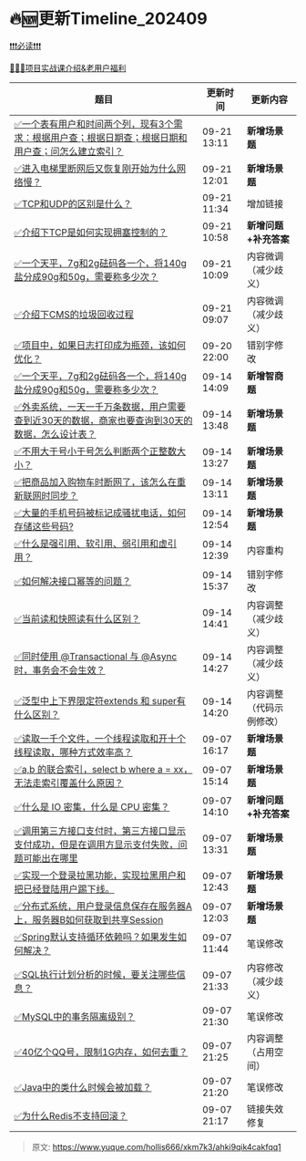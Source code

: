 # 🔥🆕更新Timeline_202409

[❗❗❗必读❗❗❗](https://www.yuque.com/hollis666/bfrl8w/ycscnksw0cw2wus4)



[🧣🧣🧣项目实战课介绍&老用户福利](https://www.yuque.com/hollis666/bfrl8w/dgolk0cckpb94sia)



| **题目** | **更新时间** | **更新内容** |
| --- | --- | --- |
| [<font style="color:rgb(38, 38, 38);">✅</font><font style="color:rgb(38, 38, 38);">一个表有用户和时间两个列，现有3个需求：根据用户查；根据日期查；根据日期和用户查；问怎么建立索引？</font>](https://www.yuque.com/hollis666/xkm7k3/xphxkbfeoxpnfgch) | 09-21 13:11 | **新增场景题** |
| [<font style="color:rgb(38, 38, 38);">✅</font><font style="color:rgb(38, 38, 38);">进入电梯里断网后又恢复刚开始为什么网络慢？</font>](https://www.yuque.com/hollis666/xkm7k3/po821mqdgftrbdgg) | 09-21 12:01 | **新增场景题** |
| [<font style="color:rgb(38, 38, 38);">✅</font><font style="color:rgb(38, 38, 38);">TCP和UDP的区别是什么？</font>](https://www.yuque.com/hollis666/xkm7k3/kfcgfo9oyinw2csf) | 09-21 11:34 | 增加链接 |
| [<font style="color:rgb(38, 38, 38);">✅</font><font style="color:rgb(38, 38, 38);">介绍下TCP是如何实现拥塞控制的？</font>](https://www.yuque.com/hollis666/xkm7k3/hycerreua968mwip) | 09-21 10:58 | **新增问题+补充答案** |
| [<font style="color:rgb(38, 38, 38);">✅</font><font style="color:rgb(38, 38, 38);">一个天平，7g和2g砝码各一个，将140g盐分成90g和50g，需要称多少次？</font>](https://www.yuque.com/hollis666/xkm7k3/xb8x6lsucusb7xpz) | 09-21 10:09 | 内容微调（减少歧义） |
| [<font style="color:rgb(38, 38, 38);">✅</font><font style="color:rgb(38, 38, 38);">介绍下CMS的垃圾回收过程</font>](https://www.yuque.com/hollis666/xkm7k3/lh75qbvh58o6xv8s) | 09-21 09:07 | 内容微调（减少歧义） |
| [<font style="color:rgb(38, 38, 38);">✅</font><font style="color:rgb(38, 38, 38);">项目中，如果日志打印成为瓶颈，该如何优化？</font>](https://www.yuque.com/hollis666/xkm7k3/bikxuiiqn5u7seva) | 09-20 22:00 | 错别字修改 |
| [<font style="color:rgb(38, 38, 38);">✅</font><font style="color:rgb(38, 38, 38);">一个天平，7g和2g砝码各一个，将140g盐分成90g和50g，需要称多少次？</font>](https://www.yuque.com/hollis666/xkm7k3/xb8x6lsucusb7xpz) | 09-14 14:09 | **新增智商题** |
| [<font style="color:rgb(38, 38, 38);">✅</font><font style="color:rgb(38, 38, 38);">外卖系统，一天一千万条数据，用户需要查到近30天的数据，商家也要查询到30天的数据，怎么设计表？</font>](https://www.yuque.com/hollis666/xkm7k3/pv558wgfql2i697t) | 09-14 13:48 | **新增场景题** |
| [<font style="color:rgb(38, 38, 38);">✅</font><font style="color:rgb(38, 38, 38);">不用大于号小于号怎么判断两个正整数大小？</font>](https://www.yuque.com/hollis666/xkm7k3/sthvwqeiyr4f10gq) | 09-14 13:27 | **新增场景题** |
| [<font style="color:rgb(38, 38, 38);">✅</font><font style="color:rgb(38, 38, 38);">把商品加入购物车时断网了，该怎么在重新联网时同步？</font>](https://www.yuque.com/hollis666/xkm7k3/xu5higwg639avqea) | 09-14 13:11 | **新增场景题** |
| [<font style="color:rgb(38, 38, 38);">✅</font><font style="color:rgb(38, 38, 38);">大量的手机号码被标记成骚扰电话，如何存储这些号码?</font>](https://www.yuque.com/hollis666/xkm7k3/zvklxbxkwcpic1cx) | 09-14 12:54 | **新增场景题** |
| [<font style="color:rgb(38, 38, 38);">✅</font><font style="color:rgb(38, 38, 38);">什么是强引用、软引用、弱引用和虚引用？</font>](https://www.yuque.com/hollis666/xkm7k3/mx9eo0s2s5iaah2s) | 09-14 12:39 | 内容重构 |
| [<font style="color:rgb(38, 38, 38);">✅</font><font style="color:rgb(38, 38, 38);">如何解决接口幂等的问题？</font>](https://www.yuque.com/hollis666/xkm7k3/gz2qwl) | 09-14 15:37 | 错别字修改 |
| [<font style="color:rgb(38, 38, 38);">✅</font><font style="color:rgb(38, 38, 38);">当前读和快照读有什么区别？</font>](https://www.yuque.com/hollis666/xkm7k3/gkvz7xyot80ylvnc) | 09-14 14:41 | 内容调整（减少歧义） |
| [<font style="color:rgb(38, 38, 38);">✅</font><font style="color:rgb(38, 38, 38);">同时使用 @Transactional 与 @Async 时，事务会不会生效？</font>](https://www.yuque.com/hollis666/xkm7k3/wz4plmzc2t4i2lgd) | 09-14 14:27 | 内容调整（减少歧义） |
| [<font style="color:rgb(38, 38, 38);">✅</font><font style="color:rgb(38, 38, 38);">泛型中上下界限定符extends 和 super有什么区别？</font>](https://www.yuque.com/hollis666/xkm7k3/wi2kt7) | 09-14 14:20 | 内容调整（代码示例修改） |
| [<font style="color:rgb(38, 38, 38);">✅</font><font style="color:rgb(38, 38, 38);">读取一千个文件，一个线程读取和开十个线程读取，哪种方式效率高？</font>](https://www.yuque.com/hollis666/xkm7k3/scouuoszp3ue9wvw) | 09-07 16:17 | **新增场景题** |
| [<font style="color:rgb(38, 38, 38);">✅</font><font style="color:rgb(38, 38, 38);">a,b 的联合索引，select b where a = xx，无法走索引覆盖什么原因？</font>](https://www.yuque.com/hollis666/xkm7k3/fpvufyaqktr3i9dw) | 09-07 15:14 | **新增场景题** |
| [<font style="color:rgb(38, 38, 38);">✅</font><font style="color:rgb(38, 38, 38);">什么是 IO 密集，什么是 CPU 密集？</font>](https://www.yuque.com/hollis666/xkm7k3/ifr8v9er0fc4bsdi) | 09-07 14:10 | **新增问题+补充答案** |
| [<font style="color:rgb(38, 38, 38);">✅</font><font style="color:rgb(38, 38, 38);">调用第三方接口支付时，第三方接口显示支付成功，但是在调用方显示支付失败，问题可能出在哪里</font>](https://www.yuque.com/hollis666/xkm7k3/ciwrvp35io6ib0b0) | 09-07 13:31 | **新增场景题** |
| [<font style="color:rgb(38, 38, 38);">✅</font><font style="color:rgb(38, 38, 38);">实现一个登录拉黑功能，实现拉黑用户和把已经登陆用户踢下线。</font>](https://www.yuque.com/hollis666/xkm7k3/na3qxghw9fqnse8e) | 09-07 12:43 | **新增场景题** |
| [<font style="color:rgb(38, 38, 38);">✅</font><font style="color:rgb(38, 38, 38);">分布式系统，用户登录信息保存在服务器A上，服务器B如何获取到共享Session</font>](https://www.yuque.com/hollis666/xkm7k3/ggzx17g775wy6fye) | 09-07 12:03 | **新增场景题** |
| [<font style="color:rgb(38, 38, 38);">✅</font><font style="color:rgb(38, 38, 38);">Spring默认支持循环依赖吗？如果发生如何解决？</font>](https://www.yuque.com/hollis666/xkm7k3/dzzz1gn5k0rdadvu) | 09-07 11:44 | 笔误修改 |
| [<font style="color:rgb(38, 38, 38);">✅</font><font style="color:rgb(38, 38, 38);">SQL执行计划分析的时候，要关注哪些信息？</font>](https://www.yuque.com/hollis666/xkm7k3/fho0bamf4qpcril5) | 09-07 21:33 | 内容修改（减少歧义） |
| [<font style="color:rgb(38, 38, 38);">✅</font><font style="color:rgb(38, 38, 38);">MySQL中的事务隔离级别？</font>](https://www.yuque.com/hollis666/xkm7k3/ytxaew) | 09-07 21:30 | 笔误修改 |
| [<font style="color:rgb(38, 38, 38);">✅</font><font style="color:rgb(38, 38, 38);">40亿个QQ号，限制1G内存，如何去重？</font>](https://www.yuque.com/hollis666/xkm7k3/gr5y1sca3xfris91) | 09-07 21:25 | 内容调整（占用空间） |
| [<font style="color:rgb(38, 38, 38);">✅</font><font style="color:rgb(38, 38, 38);">Java中的类什么时候会被加载？</font>](https://www.yuque.com/hollis666/xkm7k3/bg87cow8krr82oq6) | 09-07 21:20 | 笔误修改 |
| [<font style="color:rgb(38, 38, 38);">✅</font><font style="color:rgb(38, 38, 38);">为什么Redis不支持回滚？</font>](https://www.yuque.com/hollis666/xkm7k3/gt0qpqluiwb7bg70) | 09-07 21:17 | 链接失效修复 |




> 原文: <https://www.yuque.com/hollis666/xkm7k3/ahki9qik4cakfqq1>